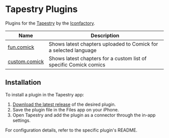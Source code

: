 # Tapestry Plugins

Plugins for the [Tapestry](https://usetapestry.com) by the [Iconfactory](https://iconfactory.com).

| Name      | Description                                                    |
|-----------|----------------------------------------------------------------|
| [fun.comick](https://github.com/ld3z/tapestry-plugins/tree/main/fun.comick) | Shows latest chapters uploaded to Comick for a selected language |
| [custom.comick](https://github.com/ld3z/tapestry-plugins/tree/main/custom.comick) | Shows latest chapters for a custom list of specific Comick comics |

## Installation

To install a plugin in the Tapestry app:

1. [Download the latest release](https://github.com/ld3z/tapestry-plugins/releases/latest) of the desired plugin.
2. Save the plugin file in the Files app on your iPhone.
3. Open Tapestry and add the plugin as a connector through the in-app settings.

For configuration details, refer to the specific plugin's README.
